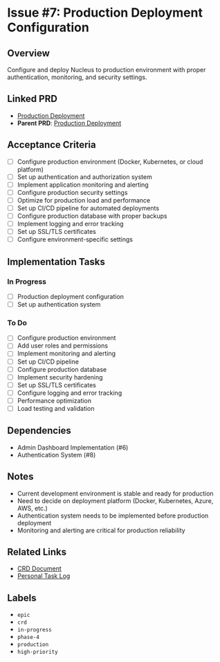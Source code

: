 # Issue #7: Production Deployment Configuration

## Overview
Configure and deploy Nucleus to production environment with proper authentication, monitoring, and security settings.

## Linked PRD
- [Production Deployment](../roadmap/product-requirements/PRD-production-deployment.md)
- **Parent PRD**: [Production Deployment](#4)

## Acceptance Criteria
- [ ] Configure production environment (Docker, Kubernetes, or cloud platform)
- [ ] Set up authentication and authorization system
- [ ] Implement application monitoring and alerting
- [ ] Configure production security settings
- [ ] Optimize for production load and performance
- [ ] Set up CI/CD pipeline for automated deployments
- [ ] Configure production database with proper backups
- [ ] Implement logging and error tracking
- [ ] Set up SSL/TLS certificates
- [ ] Configure environment-specific settings

## Implementation Tasks
### In Progress
- [ ] Production deployment configuration
- [ ] Set up authentication system

### To Do
- [ ] Configure production environment
- [ ] Add user roles and permissions
- [ ] Implement monitoring and alerting
- [ ] Set up CI/CD pipeline
- [ ] Configure production database
- [ ] Implement security hardening
- [ ] Set up SSL/TLS certificates
- [ ] Configure logging and error tracking
- [ ] Performance optimization
- [ ] Load testing and validation

## Dependencies
- Admin Dashboard Implementation (#6)
- Authentication System (#8)

## Notes
- Current development environment is stable and ready for production
- Need to decide on deployment platform (Docker, Kubernetes, Azure, AWS, etc.)
- Authentication system needs to be implemented before production deployment
- Monitoring and alerting are critical for production reliability

## Related Links
- [CRD Document](../roadmap/change-requests/CRD-production-deployment.md)
- [Personal Task Log](../tasks/personal/charl/tasklog-2025-07-05.md)

## Labels
- `epic`
- `crd`
- `in-progress`
- `phase-4`
- `production`
- `high-priority` 